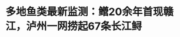<!DOCTYPE html>
<html lang="zh-CN">

<head>
    
<title>多地鱼类最新监测：鳤20余年首现赣江，泸州一网捞起67条长江鲟_腾讯新闻</title>
<meta name="keywords" content="鱼,泸州,赣江,长江,物种,禁渔,长江流域,水富,监测,云南">
<meta name="description" content="长江十年禁渔进入第五年，在近期多地开展的科研监测中，珍稀鱼类出现频率提升明显。云南水富地处长江上游，据水富市委宣传部微信公众号5月21日消息，近期，水富市农业农村局联合多家科研单位对长江上游珍稀特有鱼类国家级自然保护区（云南水富段）的鱼类资源开展监测调查，发现珍稀鱼类频繁现身。科研人员连续两天监测到5条...">
<meta name="author" content="腾讯网">
<meta name="copyright" content="Copyright 1998 - 2025 Tencent. All Rights Reserved">
<meta property="og:type" content="news" />

<meta property="og:title" content="多地鱼类最新监测：鳤20余年首现赣江，泸州一网捞起67条长江鲟_腾讯新闻" />
<meta property="og:description" content="长江十年禁渔进入第五年，在近期多地开展的科研监测中，珍稀鱼类出现频率提升明显。云南水富地处长江上游，据水富市委宣传部微信公众号5月21日消息，近期，水富市农业农村局联合多家科研单位对长江上游珍稀特有鱼类国家级自然保护区（云南水富段）的鱼类资源开展监测调查，发现珍稀鱼类频繁现身。科研人员连续两天监测到5条..." />
<meta property="og:url" content="https://news.qq.com/rain/a/20250525A046UT00" />
<meta property="og:image" content="https://inews.gtimg.com/news_ls/OWxWX01O-RpMuJ5WBSKtYiM4D4uvykL46Q4K1zeSY9vl4AA_640330/0" />
<meta property="article:author" content="澎湃新闻" />
<meta property="article:published_time" content="2025-05-25 13:42:29" />
<meta property="category" content="agriculture" />

<meta name="baidu-site-verification" content="jJeIJ5X7pP" />
    <meta charset="utf-8" />
<meta http-equiv="X-UA-Compatible" content="IE=Edge" />
<meta name="viewport" content="width=device-width, initial-scale=1, shrink-to-fit=no" />
<link rel="dns-prefetch" href="mat1.gtimg.com">
<link rel="dns-prefetch" href="i.news.qq.com">
<link rel="shortcut icon" href="https://mat1.gtimg.com/qqcdn/qqindex2021/favicon.ico">
<script nomodule="true" src="https://mat1.gtimg.com/qqcdn/qqindex2021/common-static/20240515201444/core3-37-1.min.js"></script>
<script>
  try {
    if (!window.IntersectionObserver) {
      var observerScript = document.createElement('script');
      observerScript.src = "https://mat1.gtimg.com/qqcdn/qqindex2021/common-static/20241024141058/intersection-observer-polyfill.js";
      document.head.appendChild(observerScript);
    }
  } catch (error) {}
</script>

<script>
  try {
    if (!Element.prototype.scrollTo) {
      var scrollScript = document.createElement('script');
      scrollScript.src = "https://mat1.gtimg.com/qqcdn/qqindex2021/common-static/20241025153001/scroll-behavior-polyfill.js";
      document.head.appendChild(scrollScript);
    }
  } catch (error) {}
</script>
<script>
  try {
    if ('scrollRestoration' in window.history) {
      window.history.scrollRestoration = 'manual';
    }
    window.isPcClient = Boolean(window.electron) && (
      window.navigator.userAgent.indexOf('pc-client') > 0 ||
      window.navigator.userAgent.indexOf('TencentNews') > 0
    );
  } catch {}
</script>
<script>
  try {
    if (window.isPcClient) {
      var bodyStyle = document.createElement('style');
      bodyStyle.innerText = 'body{ zoom: 0.95 }';
      document.head.appendChild(bodyStyle);
    }
  } catch {}
</script>
<script>
  window.DATA = {"url":"https://view.inews.qq.com/a/20250525A046UT00","article_id":"20250525A046UT00","article_type":"0","title":"多地鱼类最新监测：鳤20余年首现赣江，泸州一网捞起67条长江鲟","desc":"长江十年禁渔进入第五年，在近期多地开展的科研监测中，珍稀鱼类出现频率提升明显。云南水富地处长江上游，据水富市委宣传部微信公众号5月21日消息，近期，水富市农业农村局联合多家科研单位对长江上游珍稀特有鱼类国家级自然保护区（云南水富段）的鱼类资源开展监测调查，发现珍稀鱼类频繁现身。科研人员连续两天监测到5条...","iNewsRecommendLevel":1,"abstract":"长江十年禁渔进入第五年，在近期多地开展的科研监测中，珍稀鱼类出现频率提升明显。云南水富地处长江上游，据水富市委宣传部微信公众号5月21日消息，近期，水富市农业农村局联合多家科研单位对长江上游珍稀特有鱼类国家级自然保护区（云南水富段）的鱼类资源开展监测调查，发现珍稀鱼类频繁现身。科研人员连续两天监测到5条...","catalog1":"agriculture","ad_channel_sign":"news","introduction":"","media":"澎湃新闻","media_id":"5007264","pubtime":"2025-05-25 13:42:29","comment_id":"8414726174","political":0,"cmsId":"20250525A046UT00","cms_id":"20250525A046UT00","closeAllAd":0,"closeAllFavorite":false,"originContent":{"directory":{"ai_list":[{"desc":"长江十年禁渔效果显著","link":"AIPOS_0"},{"desc":"四川泸州长江鲟数量增多","link":"AIPOS_1"},{"desc":"长江下游泰州刀鱼资源恢复","link":"AIPOS_2"},{"desc":"赣江峡江段鳤鱼重现","link":"AIPOS_3"}],"enable":1,"list":null},"key_points_show":["长江十年禁渔进入第五年，多地科研监测显示珍稀鱼类出现频率提升明显。","云南水富市近期发现5条国家一级保护物种长江鲟，同时国家二级保护物种胭脂鱼和岩原鲤也频繁出现。","泸州一网捞起67条长江鲟，科研人员表示，今年渔获物明显比前几年多，个体也比较大。","由于禁渔工作深入推进，长江上游(云南水富段)水域生态环境显著改善，鱼类种群结构持续优化。","此外，江西吉安赣江峡江段20余年首次记录到鳤鱼，长江云阳段已监测到150种鱼类，水生生物资源量较禁捕前明显增加。"],"text":"\u003cdiv class=\"rich_media_content\"\u003e\u003cp\u003e\u003c!--AIPOS_0--\u003e长江十年禁渔进入第五年，在近期多地开展的科研监测中，珍稀鱼类出现频率提升明显。\u003c/p\u003e\u003cp\u003e云南水富地处长江上游，据水富市委宣传部微信公众号5月21日消息，近期，水富市农业农村局联合多家科研单位对长江上游珍稀特有鱼类国家级自然保护区（云南水富段）的鱼类资源开展监测调查，发现珍稀鱼类频繁现身。\u003c/p\u003e\u003cp\u003e\u003c!--IMG_0--\u003e\u003c/p\u003e\u003cp class=\"qqnews_image_desc\" style=\"color: #666; font-size: 14px; text-align: center\"\u003e科研人员连续两天监测到5条国家一级保护物种长江鲟，其中最大个体体长126.7厘米。微信公众号微水富 图\u003c/p\u003e\u003cp\u003e监测期间，科研人员连续两天监测到5条国家一级保护物种长江鲟，其中最大个体体长126.7厘米。同时，国家二级保护物种\u003c!--SECURE_LINK_BEGIN_0--\u003e胭脂鱼\u003c!--SECURE_LINK_END_0--\u003e和岩原鲤也高频次、多数量地出现，成为水域生态持续向好的有力佐证。本次调查还新记录到短须裂腹鱼、齐口裂腹鱼、中华金沙鳅等物种，进一步丰富了该水域的生物多样性。\u003c/p\u003e\u003cp\u003e\u003c!--IMG_1--\u003e\u003c/p\u003e\u003cp class=\"qqnews_image_desc\" style=\"color: #666; font-size: 14px; text-align: center\"\u003e该水域累计记录渔获物70余种\u003c/p\u003e\u003cp\u003e据当地介绍，自2023年开展系统监测以来，该水域累计记录渔获物70余种，许多曾经罕见的珍稀鱼类重现，表明河流生态系统营养结构正逐步恢复。今年是长江十年禁渔政策实施的第五年。随着禁渔工作深入推进，水富市严格落实“共抓大保护、不搞大开发”要求，长江上游（云南水富段）水域生态环境显著改善，鱼类种群结构持续优化，珍稀鱼类的出现频率明显提升。\u003c!--MID_AD_0--\u003e\u003c!--EOP_0--\u003e\u003c/p\u003e\u003c!--MID_ARTICLE_AD_0--\u003e\u003c!--PARAGRAPH_0--\u003e\u003cp\u003e\u003c!--AIPOS_1--\u003e在四川泸州，江阳区转产渔民王彪5月23日协助中国水产科学研究院长江水产研究所、省农科院水产研究所联合开展鱼类采样监测时，一网拉上来67条国家一级重点保护野生动物长江鲟。\u003c/p\u003e\u003cp\u003e\u003c!--IMG_2--\u003e\u003c/p\u003e\u003cp class=\"qqnews_image_desc\" style=\"color: #666; font-size: 14px; text-align: center\"\u003e科研捕捞上岸的部分鱼类。泸州融媒 图\u003c/p\u003e\u003cp\u003e据泸州融媒报道，中国水产科学研究院长江水产研究所研究员汪登强介绍，这次科研捕捞，长江泸州段共监测到鱼类18种153条，共计27.6公斤，其中长江鲟67条。个体最大的长江鲟长1.01米、重5.69公斤。这是近年来长江鱼类采样监测中，捕获鱼类总数较多且捕获珍稀鱼个体较大的一次。\u003c/p\u003e\u003cp\u003e\u003c!--IMG_3--\u003e\u003c/p\u003e\u003cp class=\"qqnews_image_desc\" style=\"color: #666; font-size: 14px; text-align: center\"\u003e长江泸州段共监测到鱼类18种153条。\u003c/p\u003e\u003cp\u003e上述报道称，泸州是长江上游珍稀特有鱼类的重要栖息地和繁殖场所。过去，因过度捕捞，陷入“资源越捕越少、生态越捕越糟、渔民越捕越穷”的恶性循环。20世纪90年代，泸州渔民一年可捕到三四条长江鲟，但后来多年都难捕到1条。2021年1月1日，长江流域重点水域实行全面禁捕。泸州作为长江上游重要的水源涵养地，长江干流横贯全境136公里，占川江段的61%。为了护鱼，泸州设立了3个水生生物保护区。目前，长江十年禁渔工作取得阶段性成效。中国科学院水生所开展的水生生物资源调查监测结果显示，长江监测鱼类较禁捕前增加13种，长江水生生物多样性水平有了提升。其中，重点保护物种长江鲟、胭脂鱼等出现率分别由禁渔前的0%和8.3%分别提升至21.92%、15.07%。\u003c!--MID_AD_1--\u003e\u003c!--EOP_1--\u003e\u003c/p\u003e\u003c!--MID_ARTICLE_AD_1--\u003e\u003c!--PARAGRAPH_1--\u003e\u003cp\u003e四川省农科院水产研究所助理研究员兰松表示，经过4年多的休养生息，长江鱼类资源恢复明显。泸州市农业农村局渔政科负责人谭巧称，如今在长江泸州段，时常可见鱼儿成群游动、跃出水面的情景，珍稀特有鱼类种群数量正逐渐恢复。\u003c/p\u003e\u003cp\u003e\u003c!--AIPOS_2--\u003e稍早前的5月11日，在长江下游泰州高港段，中国水产科学研究院淡水渔业研究中心科研人员开展长江干流刀鱼资源监测，为长江禁捕效果评估提供科学数据支撑。\u003c/p\u003e\u003cp\u003e据微信公众号“泰州高新发布”消息，随着渔网慢慢拉出水面，一条200多米长的渔网，先后监测到90多条刀鱼。“从4月上旬就开始资源监测工作，最多的一次，一网200多条。”现场参与监测的护鱼员王福友说，“我原来是高港的一名渔民，后来转产当上护鱼员。禁捕前几年，一网捕不了几条，现在刀鱼这么多，说明长江‘十年禁渔’政策已有了成效。”\u003c!--MID_AD_2--\u003e\u003c!--EOP_2--\u003e\u003c/p\u003e\u003c!--MID_ARTICLE_AD_2--\u003e\u003c!--PARAGRAPH_2--\u003e\u003cp\u003e消息称，自2021年以来，中国水产科学研究院淡水渔业研究中心已连续4年对长江泰州段进行刀鱼资源、水生生态资源监测。据科研人员介绍，今年渔获物明显比前几年多，个体也比较大。特别是刀鱼个体明显比禁捕前大了不少，表明这片区域生物资源呈现持续恢复态势。\u003c/p\u003e\u003cp\u003e在长江干流之外，\u003c!--AIPOS_3--\u003e来自江西吉安《井冈山报》5月14日的消息称，长江流域旗舰物种鳤鱼20余年首次现身赣江峡江段。\u003c/p\u003e\u003cp\u003e消息称，江西省水产科学研究所近期在赣江峡江段开展野生亲本特许捕捞工作时，意外捕获一尾体长37.5厘米，体重约276克的极危物种鳤鱼，这是赣江20多年来首次记录到鳤鱼。鳤鱼，古称“鳤鲌”“竹鱼”，背鳍似利剑、鳞片如青玉，与鯮、鳡并称“长江三剑客”。作为洄游性鱼类，鳤鱼对水质极为敏感，幼鱼需溯游至通江湖泊育肥，成鱼则洄游至江河激流段产卵。然而，从20世纪80年代开始，过度捕捞、水利阻隔、栖息地破碎化等问题，导致鳤鱼种群数量锐减98%，一度被认为“区域性”灭绝，在2016年被列入《中国脊椎动物红色名录》极危等级。\u003c/p\u003e\u003cp\u003e\u003c!--IMG_4--\u003e\u003c/p\u003e\u003cp class=\"qqnews_image_desc\" style=\"color: #666; font-size: 14px; text-align: center\"\u003e鳤鱼。江南都市报 图\u003c/p\u003e\u003cp\u003e江西省水生生物资源调查监测吉安站站长刘文玉表示，此次赣江峡江段惊喜发现极危物种鳤鱼令人振奋，这有力印证了赣江吉安段禁捕退捕、水生生物资源养护等举措成效显著，为水生生物营造了良好生存环境。\u003c/p\u003e\u003cp\u003e长江支流汤溪河江口段鱼类资源也有变化。\u003c/p\u003e\u003cp\u003e据重庆市云阳县融媒体中心5月22日消息，连日来，\u003c!--SECURE_LINK_BEGIN_1--\u003e西南大学\u003c!--SECURE_LINK_END_1--\u003e科研人员在长江支流汤溪河流域开展水生生物资源监测和生态环境调查工作，为长江禁捕效果评估提供科学数据支撑。据监测，该河段已记录到32种鱼类，其中包括7尾国家二级保护动物重口裂腹鱼。数据显示，除重口裂腹鱼等濒危物种种群数量有所恢复外，长江鲟、胭脂鱼等珍稀物种的出现频率也有所提升。\u003c!--MID_AD_3--\u003e\u003c!--EOP_3--\u003e\u003c/p\u003e\u003c!--MID_ARTICLE_AD_3--\u003e\u003c!--PARAGRAPH_3--\u003e\u003cp\u003e目前，长江云阳段已监测到150种鱼类，水生生物资源量较禁捕前明显增加，鱼类种群结构也有所改善，长江鲟、胭脂鱼、岩原鲤等珍贵濒危物种渔获比例增高。云阳县相关负责人表示，当前监测数据表明，水生生物多样性呈恢复趋势，重点保护物种数量有所增加，但生态系统完全恢复仍需持续努力。\u003c!--MID_AD_4--\u003e\u003c!--EOP_4--\u003e\u003c/p\u003e\u003c!--MID_ARTICLE_AD_4--\u003e\u003c!--PARAGRAPH_4--\u003e\u003cdiv powered-by=\"qqnews_ex-editor\"\u003e\u003c/div\u003e\u003cstyle\u003e.rich_media_content{--news-tabel-th-night-color: #444444;--news-font-day-color: #333;--news-font-night-color: #d9d9d9;--news-bottom-distance: 22px}.rich_media_content p:not([data-exeditor-arbitrary-box=image-box]){letter-spacing:.5px;line-height:30px;margin-bottom:var(--news-bottom-distance);word-wrap:break-word}.rich_media_content{color:var(--news-font-day-color);font-size:18px}@media(prefers-color-scheme:dark){body:not([data-weui-theme=light]):not([dark-mode-disable=true]) .rich_media_content p:not([data-exeditor-arbitrary-box=image-box]){letter-spacing:.5px;line-height:30px;margin-bottom:var(--news-bottom-distance);word-wrap:break-word}body:not([data-weui-theme=light]):not([dark-mode-disable=true]) .rich_media_content{color:var(--news-font-night-color)}}.data_color_scheme_dark .rich_media_content p:not([data-exeditor-arbitrary-box=image-box]){letter-spacing:.5px;line-height:30px;margin-bottom:var(--news-bottom-distance);word-wrap:break-word}.data_color_scheme_dark .rich_media_content{color:var(--news-font-night-color)}.data_color_scheme_dark .rich_media_content{font-size:18px}.rich_media_content p[data-exeditor-arbitrary-box=image-box]{margin-bottom:11px}.rich_media_content\u003ediv:not(.qnt-video),.rich_media_content\u003esection{margin-bottom:var(--news-bottom-distance)}.rich_media_content hr{margin-bottom:var(--news-bottom-distance)}.rich_media_content .link_list{margin:0;margin-top:20px;min-height:0!important}.rich_media_content blockquote{background:#f9f9f9;border-left:6px solid #ccc;margin:1.5em 10px;padding:.5em 10px}.rich_media_content blockquote p{margin-bottom:0!important}.data_color_scheme_dark .rich_media_content blockquote{background:#323232}@media(prefers-color-scheme:dark){body:not([data-weui-theme=light]):not([dark-mode-disable=true]) .rich_media_content blockquote{background:#323232}}.rich_media_content ol[data-ex-list]{--ol-start: 1;--ol-list-style-type: decimal;list-style-type:none;counter-reset:olCounter calc(var(--ol-start,1) - 1);position:relative}.rich_media_content ol[data-ex-list]\u003eli\u003e:first-child::before{content:counter(olCounter,var(--ol-list-style-type)) '. ';counter-increment:olCounter;font-variant-numeric:tabular-nums;display:inline-block}.rich_media_content ul[data-ex-list]{--ul-list-style-type: circle;list-style-type:none;position:relative}.rich_media_content ul[data-ex-list].nonUnicode-list-style-type\u003eli\u003e:first-child::before{content:var(--ul-list-style-type) ' ';font-variant-numeric:tabular-nums;display:inline-block;transform:scale(0.5)}.rich_media_content ul[data-ex-list].unicode-list-style-type\u003eli\u003e:first-child::before{content:var(--ul-list-style-type) ' ';font-variant-numeric:tabular-nums;display:inline-block;transform:scale(0.8)}.rich_media_content ol:not([data-ex-list]){padding-left:revert}.rich_media_content ul:not([data-ex-list]){padding-left:revert}.rich_media_content table{display:table;border-collapse:collapse;margin-bottom:var(--news-bottom-distance)}.rich_media_content table th,.rich_media_content table td{word-wrap:break-word;border:1px solid #ddd;white-space:nowrap;padding:2px 5px}.rich_media_content table th{font-weight:700;background-color:#f0f0f0;text-align:left}.rich_media_content table p{margin-bottom:0!important}.data_color_scheme_dark .rich_media_content table th{background:var(--news-tabel-th-night-color)}@media(prefers-color-scheme:dark){body:not([data-weui-theme=light]):not([dark-mode-disable=true]) .rich_media_content table th{background:var(--news-tabel-th-night-color)}}.rich_media_content .qqnews_image_desc,.rich_media_content p[type=om-image-desc]{line-height:20px!important;text-align:center!important;font-size:14px!important;color:#666!important}.rich_media_content div[data-exeditor-arbitrary-box=wrap]:not([data-exeditor-arbitrary-box-special-style]){max-width:100%}.rich_media_content .qqnews-content{--wmfont: 0;--wmcolor: transparent;font-size:var(--wmfont);color:var(--wmcolor);line-height:var(--wmfont)!important;margin-bottom:var(--wmfont)!important}.rich_media_content .qqnews_sign_emphasis{background:#f7f7f7}.rich_media_content .qqnews_sign_emphasis ol{word-wrap:break-word;border:none;color:#5c5c5c;line-height:28px;list-style:none;margin:14px 0 6px;padding:16px 15px 4px}.rich_media_content .qqnews_sign_emphasis p{margin-bottom:12px!important}.rich_media_content .qqnews_sign_emphasis ol\u003eli\u003ep{padding-left:30px}.rich_media_content .qqnews_sign_emphasis ol\u003eli{list-style:none}.rich_media_content .qqnews_sign_emphasis ol\u003eli\u003ep:first-child::before{margin-left:-30px;content:counter(olCounter,decimal) ''!important;counter-increment:olCounter!important;font-variant-numeric:tabular-nums!important;background:#37f;border-radius:2px;color:#fff;font-size:15px;font-style:normal;text-align:center;line-height:18px;width:18px;height:18px;margin-right:12px;position:relative;top:-1px}.data_color_scheme_dark .rich_media_content .qqnews_sign_emphasis{background:#262626}.data_color_scheme_dark .rich_media_content .qqnews_sign_emphasis ol\u003eli\u003ep{color:#a9a9a9}@media(prefers-color-scheme:dark){body:not([data-weui-theme=light]):not([dark-mode-disable=true]) .rich_media_content .qqnews_sign_emphasis{background:#262626}body:not([data-weui-theme=light]):not([dark-mode-disable=true]) .rich_media_content .qqnews_sign_emphasis ol\u003eli\u003ep{color:#a9a9a9}}.rich_media_content h1,.rich_media_content h2,.rich_media_content h3,.rich_media_content h4,.rich_media_content h5,.rich_media_content h6{margin-bottom:var(--news-bottom-distance);font-weight:700}.rich_media_content h1{font-size:20px}.rich_media_content h2,.rich_media_content h3{font-size:19px}.rich_media_content h4,.rich_media_content h5,.rich_media_content h6{font-size:18px}.rich_media_content li:empty{display:none}.rich_media_content ul,.rich_media_content ol{margin-bottom:var(--news-bottom-distance)}.rich_media_content div\u003ep:only-child{margin-bottom:0!important}.rich_media_content .cms-cke-widget-title-wrap p{margin-bottom:0!important}\u003c/style\u003e\u003c/div\u003e","version":"v2"},"originAttribute":{"IMG_0":{"bigOrigUrl":"https://inews.gtimg.com/om_bt/O0gBccUCIuKuRulzKnx8L9hwqixhNF5qRfJFfTLITKlOwAA/0","compressUrl":"https://inews.gtimg.com/om_bt/O0gBccUCIuKuRulzKnx8L9hwqixhNF5qRfJFfTLITKlOwAA/641","desc":"","fullPic":"1","height":427,"imgurl0":"https://inews.gtimg.com/om_bt/O0gBccUCIuKuRulzKnx8L9hwqixhNF5qRfJFfTLITKlOwAA/0","imgurl1000":"https://inews.gtimg.com/om_bt/O0gBccUCIuKuRulzKnx8L9hwqixhNF5qRfJFfTLITKlOwAA/1000","islong":0,"origUrl":"https://inews.gtimg.com/om_bt/O0gBccUCIuKuRulzKnx8L9hwqixhNF5qRfJFfTLITKlOwAA/641","size":860,"style":"display: inline-block; max-width: 100%; width: 960px","thumb":"https://inews.gtimg.com/om_bt/O0gBccUCIuKuRulzKnx8L9hwqixhNF5qRfJFfTLITKlOwAA_181x181s/0","url":"https://inews.gtimg.com/om_bt/O0gBccUCIuKuRulzKnx8L9hwqixhNF5qRfJFfTLITKlOwAA/641","width":641},"IMG_1":{"bigOrigUrl":"https://inews.gtimg.com/om_bt/OGhBZufRFkgoqUwU0gYSrq9uXvwgT5UJK6E2Pmlct_948AA/0","compressUrl":"https://inews.gtimg.com/om_bt/OGhBZufRFkgoqUwU0gYSrq9uXvwgT5UJK6E2Pmlct_948AA/641","desc":"","fullPic":"1","height":396,"imgurl0":"https://inews.gtimg.com/om_bt/OGhBZufRFkgoqUwU0gYSrq9uXvwgT5UJK6E2Pmlct_948AA/0","imgurl1000":"https://inews.gtimg.com/om_bt/OGhBZufRFkgoqUwU0gYSrq9uXvwgT5UJK6E2Pmlct_948AA/1000","islong":0,"origUrl":"https://inews.gtimg.com/om_bt/OGhBZufRFkgoqUwU0gYSrq9uXvwgT5UJK6E2Pmlct_948AA/641","size":605,"style":"display: inline-block; max-width: 100%; width: 960px","thumb":"https://inews.gtimg.com/om_bt/OGhBZufRFkgoqUwU0gYSrq9uXvwgT5UJK6E2Pmlct_948AA_181x181s/0","url":"https://inews.gtimg.com/om_bt/OGhBZufRFkgoqUwU0gYSrq9uXvwgT5UJK6E2Pmlct_948AA/641","width":641},"IMG_2":{"bigOrigUrl":"https://inews.gtimg.com/om_bt/O5TFodr7HnbIkKbA6rFaS-H4GDKAy07rzWsfjyZK0ZJTUAA/0","compressUrl":"https://inews.gtimg.com/om_bt/O5TFodr7HnbIkKbA6rFaS-H4GDKAy07rzWsfjyZK0ZJTUAA/641","desc":"","fullPic":"1","height":481,"imgurl0":"https://inews.gtimg.com/om_bt/O5TFodr7HnbIkKbA6rFaS-H4GDKAy07rzWsfjyZK0ZJTUAA/0","imgurl1000":"https://inews.gtimg.com/om_bt/O5TFodr7HnbIkKbA6rFaS-H4GDKAy07rzWsfjyZK0ZJTUAA/1000","islong":0,"origUrl":"https://inews.gtimg.com/om_bt/O5TFodr7HnbIkKbA6rFaS-H4GDKAy07rzWsfjyZK0ZJTUAA/641","size":366,"style":"display: inline-block; max-width: 100%; width: 800px","thumb":"https://inews.gtimg.com/om_bt/O5TFodr7HnbIkKbA6rFaS-H4GDKAy07rzWsfjyZK0ZJTUAA_181x181s/0","url":"https://inews.gtimg.com/om_bt/O5TFodr7HnbIkKbA6rFaS-H4GDKAy07rzWsfjyZK0ZJTUAA/641","width":641},"IMG_3":{"bigOrigUrl":"https://inews.gtimg.com/om_bt/O6DRGYcMpnkgfYp_cJIazsp2hgdKQsMgWOeE9bA711mogAA/0","compressUrl":"https://inews.gtimg.com/om_bt/O6DRGYcMpnkgfYp_cJIazsp2hgdKQsMgWOeE9bA711mogAA/641","desc":"","fullPic":"1","height":855,"imgurl0":"https://inews.gtimg.com/om_bt/O6DRGYcMpnkgfYp_cJIazsp2hgdKQsMgWOeE9bA711mogAA/0","imgurl1000":"https://inews.gtimg.com/om_bt/O6DRGYcMpnkgfYp_cJIazsp2hgdKQsMgWOeE9bA711mogAA/1000","islong":0,"origUrl":"https://inews.gtimg.com/om_bt/O6DRGYcMpnkgfYp_cJIazsp2hgdKQsMgWOeE9bA711mogAA/641","size":531,"style":"display: inline-block; max-width: 100%; width: 800px","thumb":"https://inews.gtimg.com/om_bt/O6DRGYcMpnkgfYp_cJIazsp2hgdKQsMgWOeE9bA711mogAA_181x181s/0","url":"https://inews.gtimg.com/om_bt/O6DRGYcMpnkgfYp_cJIazsp2hgdKQsMgWOeE9bA711mogAA/641","width":641},"IMG_4":{"bigOrigUrl":"https://inews.gtimg.com/om_bt/OAkOqbg48zyuXAfyptTqm5r5TvpCtmQ0_baiLdZuJ61YQAA/0","compressUrl":"https://inews.gtimg.com/om_bt/OAkOqbg48zyuXAfyptTqm5r5TvpCtmQ0_baiLdZuJ61YQAA/641","desc":"","fullPic":"1","height":356,"imgurl0":"https://inews.gtimg.com/om_bt/OAkOqbg48zyuXAfyptTqm5r5TvpCtmQ0_baiLdZuJ61YQAA/0","imgurl1000":"https://inews.gtimg.com/om_bt/OAkOqbg48zyuXAfyptTqm5r5TvpCtmQ0_baiLdZuJ61YQAA/1000","islong":0,"origUrl":"https://inews.gtimg.com/om_bt/OAkOqbg48zyuXAfyptTqm5r5TvpCtmQ0_baiLdZuJ61YQAA/641","size":441,"style":"display: inline-block; max-width: 100%; width: 720px","thumb":"https://inews.gtimg.com/om_bt/OAkOqbg48zyuXAfyptTqm5r5TvpCtmQ0_baiLdZuJ61YQAA_181x181s/0","url":"https://inews.gtimg.com/om_bt/OAkOqbg48zyuXAfyptTqm5r5TvpCtmQ0_baiLdZuJ61YQAA/641","width":641}},"selfDeclare":{},"userAddress":"上海","card":{"chlid":"5007264","chlname":"澎湃新闻","desc":"有内涵的时政类新媒体","icon":"http://inews.gtimg.com/newsapp_ls/0/87129268_100100/0","msgEntry":1,"uin":"ecdae2b6a65be6a1d0b67d6f7646f74c6d","update_frequency":"0","vip_desc":"澎湃新闻官方账号","vip_icon_night":"http://inews.gtimg.com/newsapp_ls/0/14876049528/0","vip_place":"left","vip_type":"30013","vip_icon":"http://inews.gtimg.com/newsapp_ls/0/14876049251/0","vip_type_new":"30013","suid":"8QMf2Hpc7oQZvDjf","liveInfo":{"roomID":"1443368162","roomStatus":"2","cms_id":"RLV2025040800009000","article_type":"102"},"cpLevel":1},"interationCount":{"like":357,"collect":84,"share":89},"payment_info":{},"article_is_pay":false,"payment_column_info_v1":{"is_column_pay":false,"read_count_all":0},"tag_info_item":null,"contentWordsNum":2071,"extraProperty":{"FeedbackDetailDisableInsert":0,"zanSkinType":""},"relateWelfare":{},"aiSwitch":true,"isOversize":false,"videoArr":[]};
</script>
<script>
  window.channelInfo = {"channelConfig":{"channelNav":[{"_auto_id":"1","active_alien_img":"","alien_img":"","channel_id":"news_news_home","is_local":"0","link":"https://www.qq.com","name_cn":"首页","name_en":"home"},{"_auto_id":"2","active_alien_img":"","alien_img":"","channel_id":"news_news_top","is_local":"0","link":"","name_cn":"要闻","name_en":"news"},{"_auto_id":"4","active_alien_img":"","alien_img":"","channel_id":"news_news_bj","is_local":"1","link":"","name_cn":"北京","name_en":"bj"},{"_auto_id":"5","active_alien_img":"","alien_img":"","channel_id":"news_news_finance","is_local":"0","link":"","name_cn":"财经","name_en":"finance"},{"_auto_id":"6","active_alien_img":"","alien_img":"","channel_id":"news_news_tech","is_local":"0","link":"","name_cn":"科技","name_en":"tech"},{"_auto_id":"7","active_alien_img":"","alien_img":"","channel_id":"tv","is_local":"0","link":"https://v.qq.com/channel/tv/?ptag=qqnews","name_cn":"电视剧","name_en":"tv"},{"_auto_id":"8","active_alien_img":"","alien_img":"","channel_id":"news_news_qa","is_local":"0","link":"","name_cn":"热问","name_en":"qa"},{"_auto_id":"9","active_alien_img":"","alien_img":"","channel_id":"news_news_ent","is_local":"0","link":"","name_cn":"娱乐","name_en":"ent"},{"_auto_id":"10","active_alien_img":"","alien_img":"","channel_id":"variety","is_local":"0","link":"https://v.qq.com/channel/variety/?ptag=qqnews","name_cn":"综艺","name_en":"variety"},{"_auto_id":"11","active_alien_img":"","alien_img":"","channel_id":"news_news_sports","is_local":"0","link":"","name_cn":"体育","name_en":"sports"},{"_auto_id":"13","active_alien_img":"","alien_img":"","channel_id":"news_news_nba","is_local":"0","link":"","name_cn":"NBA","name_en":"nba"},{"_auto_id":"14","active_alien_img":"","alien_img":"","channel_id":"news_news_world","is_local":"0","link":"","name_cn":"国际","name_en":"world"},{"_auto_id":"15","active_alien_img":"","alien_img":"","channel_id":"news_news_mil","is_local":"0","link":"","name_cn":"军事","name_en":"milite"},{"_auto_id":"16","active_alien_img":"","alien_img":"","channel_id":"news_news_auto","is_local":"0","link":"","name_cn":"汽车","name_en":"auto"},{"_auto_id":"17","active_alien_img":"","alien_img":"","channel_id":"news_news_house","is_local":"0","link":"","name_cn":"房产","name_en":"house"},{"_auto_id":"18","active_alien_img":"","alien_img":"","channel_id":"news_news_edu","is_local":"0","link":"","name_cn":"教育","name_en":"edu"},{"_auto_id":"19","active_alien_img":"","alien_img":"","channel_id":"news_news_antip","is_local":"0","link":"","name_cn":"健康","name_en":"health"},{"_auto_id":"20","active_alien_img":"","alien_img":"","channel_id":"news_news_video","is_local":"0","link":"","name_cn":"视频","name_en":"video"},{"_auto_id":"21","active_alien_img":"","alien_img":"","channel_id":"news_news_game","is_local":"0","link":"","name_cn":"游戏","name_en":"games"},{"_auto_id":"22","active_alien_img":"","alien_img":"","channel_id":"news_news_nchupin","is_local":"0","link":"","name_cn":"眼界","name_en":"chupin"},{"_auto_id":"24","active_alien_img":"","alien_img":"","channel_id":"news_news_football","is_local":"0","link":"","name_cn":"足球","name_en":"football"},{"_auto_id":"25","active_alien_img":"","alien_img":"","channel_id":"news_news_kepu","is_local":"0","link":"","name_cn":"科学","name_en":"kepu"},{"_auto_id":"26","active_alien_img":"","alien_img":"","channel_id":"news_news_digi","is_local":"0","link":"","name_cn":"数码","name_en":"digi"},{"_auto_id":"28","active_alien_img":"","alien_img":"","channel_id":"ymzx","is_local":"0","link":"https://gamer.qq.com/v2/cloudgame/game/96897?ichannel=txxwpc0Ftxxwpc1","name_cn":"元梦之星","name_en":"news_news_ymzx"},{"_auto_id":"31","active_alien_img":"","alien_img":"","channel_id":"movie","is_local":"0","link":"https://v.qq.com/channel/movie/?ptag=qqnews","name_cn":"电影","name_en":"movie"},{"_auto_id":"32","active_alien_img":"","alien_img":"","channel_id":"news_news_esport","is_local":"0","link":"","name_cn":"电竞","name_en":"esport"},{"_auto_id":"34","active_alien_img":"","alien_img":"","channel_id":"news_news_history","is_local":"0","link":"","name_cn":"历史","name_en":"history"},{"_auto_id":"35","active_alien_img":"","alien_img":"","channel_id":"news_news_baby","is_local":"0","link":"","name_cn":"育儿","name_en":"baby"},{"_auto_id":"36","active_alien_img":"","alien_img":"","channel_id":"hbjy","is_local":"0","link":"https://gp.qq.com/act/a20250421mnqlx/news.shtml","name_cn":"和平精英","name_en":"news_news_hbjy"},{"_auto_id":"37","active_alien_img":"","alien_img":"","channel_id":"cloud_gamer","is_local":"0","link":"https://gamer.qq.com/?ichannel=txxwpc0Ftxxwpc1","name_cn":"云游戏","name_en":"cloud_gamer"},{"_auto_id":"38","active_alien_img":"","alien_img":"","channel_id":"news_news_lic","is_local":"0","link":"","name_cn":"理财","name_en":"finance_licai"},{"_auto_id":"39","active_alien_img":"","alien_img":"","channel_id":"news_news_istock","is_local":"0","link":"","name_cn":"股票","name_en":"finance_stock"},{"_auto_id":"40","active_alien_img":"","alien_img":"","channel_id":"ren_min_shi_pin","is_local":"0","link":"https://news.qq.com/omn/author/8QMd3Hld74cbujbY?tab=om_video","name_cn":"人民视频","name_en":"ren_min_shi_pin"},{"_auto_id":"41","active_alien_img":"","alien_img":"","channel_id":"news_news_weather","is_local":"0","link":"https://tianqi.qq.com/index.htm","name_cn":"天气","name_en":"weather"}]}};
</script>
<script>
  window.articleConfig = {"rightConfig":[{"_auto_id":"1","category_key":"default","modules":"{\"moduleList\":[{\"title\":\"作者其他文章\",\"id\":\"user_article\"},{\"title\":\"精选视频\",\"id\":\"video_album\",\"videoType\":\"tag\",\"videoId\":\"aUepxrtchGM=\",\"isSticky\":0},{\"title\":\"下载条\",\"id\":\"download_banner\",\"isSticky\":1},{\"title\":\"热点榜\",\"id\":\"hot_rank_list\",\"isSticky\":1},{\"title\":\"广告推广\",\"id\":\"ssp_ad_module\",\"category\":\"ad_ssp\",\"loid\":\"109\",\"isSticky\":1},{\"title\":\"广告推广位\",\"id\":\"c2s_ad_module\",\"category\":\"right_c2s\",\"path\":\"QQcom_all_Rectangle-1|QQcom_all_Rectangle-2|QQcom_all_Rectangle-3\",\"isSticky\":1}]}"},{"_auto_id":"2","category_key":"ent","modules":"{\"moduleList\":[{\"title\":\"作者其他文章\",\"id\":\"user_article\"},{\"title\":\"精选视频\",\"id\":\"video_album\",\"videoType\":\"tag\",\"videoId\":\"aUepxrtchGM=\"},{\"title\":\"下载条\",\"id\":\"download_banner\",\"isSticky\":1},{\"title\":\"热点榜\",\"id\":\"hot_rank_list\",\"isSticky\":1},{\"title\":\"广告推广\",\"id\":\"ssp_ad_module\",\"category\":\"ad_ssp\",\"loid\":\"109\",\"isSticky\":1},{\"title\":\"广告推广\",\"id\":\"ssp_ad_module\",\"category\":\"ad_ssp\",\"loid\":\"117\",\"isSticky\":1}]}"},{"_auto_id":"3","category_key":"game","modules":"{\"moduleList\":[{\"title\":\"作者其他文章\",\"id\":\"user_article\"},{\"title\":\"精选视频\",\"id\":\"video_album\",\"videoType\":\"tag\",\"videoId\":\"aUepxrtchGM=\"},{\"title\":\"热门游戏\",\"id\":\"recommend_game\",\"isSticky\":0},{\"title\":\"下载条\",\"id\":\"download_banner\",\"isSticky\":1},{\"title\":\"热点榜\",\"id\":\"hot_rank_list\",\"isSticky\":1},{\"title\":\"广告推广\",\"id\":\"ssp_ad_module\",\"category\":\"ad_ssp\",\"loid\":\"109\",\"isSticky\":1},{\"title\":\"广告推广位\",\"id\":\"c2s_ad_module\",\"category\":\"right_c2s\",\"path\":\"QQcom_all_Rectangle-1|QQcom_all_Rectangle-2|QQcom_all_Rectangle-3\",\"isSticky\":1}]}"},{"_auto_id":"4","category_key":"tech","modules":"{\"moduleList\":[{\"title\":\"作者其他文章\",\"id\":\"user_article\"},{\"title\":\"精选视频\",\"id\":\"video_album\",\"videoType\":\"tag\",\"videoId\":\"aUepxrtchGM=\"},{\"title\":\"下载条\",\"id\":\"download_banner\",\"isSticky\":1},{\"title\":\"热点榜\",\"id\":\"hot_rank_list\",\"isSticky\":1},{\"title\":\"广告推广\",\"id\":\"ssp_ad_module\",\"category\":\"ad_ssp\",\"loid\":\"109\",\"isSticky\":1},{\"title\":\"广告推广位\",\"id\":\"c2s_ad_module\",\"category\":\"right_c2s\",\"path\":\"QQcom_all_Rectangle-1|QQcom_all_Rectangle-2|QQcom_all_Rectangle-3\",\"isSticky\":1}]}"},{"_auto_id":"5","category_key":"finance","modules":"{\"moduleList\":[{\"title\":\"作者其他文章\",\"id\":\"user_article\"},{\"title\":\"精选视频\",\"id\":\"video_album\",\"videoType\":\"tag\",\"videoId\":\"aUepxrtchGM=\"},{\"title\":\"下载条\",\"id\":\"download_banner\",\"isSticky\":1},{\"title\":\"热点榜\",\"id\":\"hot_rank_list\",\"isSticky\":1},{\"title\":\"广告推广\",\"id\":\"ssp_ad_module\",\"category\":\"ad_ssp\",\"loid\":\"109\",\"isSticky\":1},{\"title\":\"广告推广位\",\"id\":\"c2s_ad_module\",\"category\":\"right_c2s\",\"path\":\"QQcom_all_Rectangle-1|QQcom_all_Rectangle-2|QQcom_all_Rectangle-3\",\"isSticky\":1}]}"},{"_auto_id":"6","category_key":"news","modules":"{\"moduleList\":[{\"title\":\"作者其他文章\",\"id\":\"user_article\"},{\"title\":\"精选视频\",\"id\":\"video_album\",\"videoType\":\"tag\",\"videoId\":\"aUepxrtchGM=\"},{\"title\":\"下载条\",\"id\":\"download_banner\",\"isSticky\":1},{\"title\":\"热点榜\",\"id\":\"hot_rank_list\",\"isSticky\":1},{\"title\":\"广告推广\",\"id\":\"ssp_ad_module\",\"category\":\"ad_ssp\",\"loid\":\"109\",\"isSticky\":1},{\"title\":\"广告推广位\",\"id\":\"c2s_ad_module\",\"category\":\"right_c2s\",\"path\":\"QQcom_all_Rectangle-1|QQcom_all_Rectangle-2|QQcom_all_Rectangle-3\",\"isSticky\":1}]}"},{"_auto_id":"7","category_key":"fashion","modules":"{\"moduleList\":[{\"title\":\"作者其他文章\",\"id\":\"user_article\"},{\"title\":\"精选视频\",\"id\":\"video_album\",\"videoType\":\"tag\",\"videoId\":\"aUepxrtchGM=\"},{\"title\":\"下载条\",\"id\":\"download_banner\",\"isSticky\":1},{\"title\":\"热点榜\",\"id\":\"hot_rank_list\",\"isSticky\":1},{\"title\":\"广告推广\",\"id\":\"ssp_ad_module\",\"category\":\"ad_ssp\",\"loid\":\"109\",\"isSticky\":1},{\"title\":\"广告推广位\",\"id\":\"c2s_ad_module\",\"category\":\"right_c2s\",\"path\":\"QQcom_all_Rectangle-1|QQcom_all_Rectangle-2|QQcom_all_Rectangle-3\",\"isSticky\":1}]}"},{"_auto_id":"8","category_key":"sports","modules":"{\"moduleList\":[{\"title\":\"作者其他文章\",\"id\":\"user_article\"},{\"title\":\"精选视频\",\"id\":\"video_album\",\"videoType\":\"tag\",\"videoId\":\"aUepxrtchGM=\"},{\"title\":\"下载条\",\"id\":\"download_banner\",\"isSticky\":1},{\"title\":\"热点榜\",\"id\":\"hot_rank_list\",\"isSticky\":1},{\"title\":\"广告推广\",\"id\":\"ssp_ad_module\",\"category\":\"ad_ssp\",\"loid\":\"109\",\"isSticky\":1},{\"title\":\"广告推广位\",\"id\":\"c2s_ad_module\",\"category\":\"right_c2s\",\"path\":\"QQcom_all_Rectangle-1|QQcom_all_Rectangle-2|QQcom_all_Rectangle-3\",\"isSticky\":1}]}"},{"_auto_id":"9","category_key":"health","modules":"{\"moduleList\":[{\"title\":\"作者其他文章\",\"id\":\"user_article\"},{\"title\":\"精选视频\",\"id\":\"video_album\",\"videoType\":\"tag\",\"videoId\":\"aUepxrtchGM=\"},{\"title\":\"下载条\",\"id\":\"download_banner\",\"isSticky\":1},{\"title\":\"热点榜\",\"id\":\"hot_rank_list\",\"isSticky\":1},{\"title\":\"广告推广\",\"id\":\"ssp_ad_module\",\"category\":\"ad_ssp\",\"loid\":\"109\",\"isSticky\":1},{\"title\":\"广告推广位\",\"id\":\"c2s_ad_module\",\"category\":\"right_c2s\",\"path\":\"QQcom_all_Rectangle-1|QQcom_all_Rectangle-2|QQcom_all_Rectangle-3\",\"isSticky\":1}]}"},{"_auto_id":"10","category_key":"nba","modules":"{\"moduleList\":[{\"title\":\"作者其他文章\",\"id\":\"user_article\"},{\"title\":\"精选视频\",\"id\":\"video_album\",\"videoType\":\"tag\",\"videoId\":\"aUepxrtchGM=\"},{\"title\":\"下载条\",\"id\":\"download_banner\",\"isSticky\":1},{\"title\":\"热点榜\",\"id\":\"hot_rank_list\",\"isSticky\":1},{\"title\":\"广告推广\",\"id\":\"ssp_ad_module\",\"category\":\"ad_ssp\",\"loid\":\"109\",\"isSticky\":1},{\"title\":\"广告推广位\",\"id\":\"c2s_ad_module\",\"category\":\"right_c2s\",\"path\":\"QQcom_all_Rectangle-1|QQcom_all_Rectangle-2|QQcom_all_Rectangle-3\",\"isSticky\":1}]}"},{"_auto_id":"11","category_key":"edu","modules":"{\"moduleList\":[{\"title\":\"作者其他文章\",\"id\":\"user_article\"},{\"title\":\"精选视频\",\"id\":\"video_album\",\"videoType\":\"tag\",\"videoId\":\"aUWpxLNdg2c=\"},{\"title\":\"下载条\",\"id\":\"download_banner\",\"isSticky\":1},{\"title\":\"热点榜\",\"id\":\"hot_rank_list\",\"isSticky\":1},{\"title\":\"广告推广\",\"id\":\"ssp_ad_module\",\"category\":\"ad_ssp\",\"loid\":\"109\",\"isSticky\":1},{\"title\":\"广告推广位\",\"id\":\"c2s_ad_module\",\"category\":\"right_c2s\",\"path\":\"QQcom_all_Rectangle-1|QQcom_all_Rectangle-2|QQcom_all_Rectangle-3\",\"isSticky\":1}]}"},{"_auto_id":"12","category_key":"ad","modules":"{\"moduleList\":[{\"title\":\"广告推广\",\"id\":\"ssp_ad_module\",\"category\":\"ad_ssp\",\"loid\":\"109\",\"isSticky\":1},{\"title\":\"广告推广位\",\"id\":\"c2s_ad_module\",\"category\":\"right_c2s\",\"path\":\"QQcom_all_Rectangle-1|QQcom_all_Rectangle-2|QQcom_all_Rectangle-3\",\"isSticky\":1}]}"}],"tonglanAdConfig":[{"_auto_id":"1","modules":"{\"moduleList\":[{\"title\":\"广告推广位\",\"id\":\"top\",\"category\":\"top_c2s\",\"path\":\"QQcom_all_Width1-1\"},{\"title\":\"广告推广位\",\"id\":\"bottom\",\"category\":\"bottom_c2s\",\"path\":\"QQcom_all_Width1-2\"}]}"}],"bottomConfig":[],"videoAdConfig":[{"_auto_id":"1","normal_time":"10","switch":"1","video_count":"0","video_time":"0"}],"rightGameConfig":[{"_auto_id":"2","desc":"连续登录送游戏钻石，群雄共聚称霸沙城","icon":"https://inews.gtimg.com/newsapp_bt/0/0627161037914_3816/0","link":"https://s.iwan.qq.com/opengame/tenvideo/index.html?hidestatusbar=1&hidetitlebar=1&immersive=1&syswebview=1&landscape=1&gameid=49085&url=https%3A%2F%2Fgz-file.91ninthpalace.com%2Fwzzx%2Findex_tencent_iwan.html%20&ref_ele=90015","name":"王者之心2"},{"_auto_id":"3","desc":"上线送VIP！万人同屏横扫沙城","icon":"https://inews.gtimg.com/newsapp_bt/0/0627155752146_4584/0","link":"https://s.iwan.qq.com/opengame/tenvideo/index.html?hidestatusbar=1&hidetitlebar=1&immersive=1&landscape=1&syswebview=1&gameid=47203&url=https%3A%2F%2Fcqss2login.bigrnet.com%2Fiwan%2Fh5%2Fplay%2Floading&ref_ele=90015","name":"传奇盛世"},{"_auto_id":"4","desc":"超高爆率，经典玩法","icon":"https://inews.gtimg.com/newsapp_bt/0/0627160641137_9103/0","link":"https://s.iwan.qq.com/opengame/tenvideo/index.html?hidestatusbar=1&hidetitlebar=1&immersive=1&syswebview=1&gameid=43803&url=https%3A%2F%2Fsdk.mxzgame.com%2FGames%2Fportal%2F108337%2FTXVApp&ref_ele=90015","name":"新不良人"},{"_auto_id":"6","desc":"超多福利登录即领，海量游戏任你畅玩","icon":"https://inews.gtimg.com/newsapp_bt/0/111315495935_3595/0","link":"https://dldir3.qq.com/minigamefile/webdownloads/QQGameMini_silent_1002020001_cid0.exe","name":"QQ游戏大厅"},{"_auto_id":"7","desc":"纯正经典玩法，欢乐挑战赛火热来袭","icon":"https://inews.gtimg.com/newsapp_bt/0/070918050891_4971/0","link":"https://minigame.qq.com/h5game_frame_test/?appid=200904&ifid=1502020001","name":"欢乐斗地主"},{"_auto_id":"8","desc":"新服大放送，享赚你就来","icon":"https://inews.gtimg.com/newsapp_bt/0/0627154608860_7318/0","link":"https://s.iwan.qq.com/opengame/tenvideo/index.html?hidestatusbar=1&hidetitlebar=1&immersive=1&syswebview=1&landscape=1&gameid=43403&url=https%3A%2F%2Flogin-wxxyx2-bzsc.jikewan.com%2Fgame%2Fcqtxvideo.html&ref_ele=90015","name":"百战沙城"},{"_auto_id":"9","desc":"全新极速版本爽玩！送新武魂转换卡","icon":"https://inews.gtimg.com/newsapp_bt/0/1016115936984_7153/0","link":"https://s.iwan.qq.com/opengame/tenvideo/index.html?hidestatusbar=1&hidetitlebar=1&immersive=1&syswebview=1&gameid=51477&url=https%3A%2F%2Fh5sdk.cdqcwl.com%2Fsdk%2Ftxaiwandefault%2Fce43a6806214ed5b3e2227ca7e99e27a%2F2231&ref_ele=90015","name":"斗罗大陆"},{"_auto_id":"10","desc":"原汁原味，正版授权","icon":"https://inews.gtimg.com/newsapp_bt/0/0627160844946_1794/0","link":"https://s.iwan.qq.com/opengame/tenvideo/index.html?hidetitlebar=1&immersive=1&syswebview=1&landscape=1&gameid=37275&url=https%3A%2F%2Fsdk.mxzgame.com%2FGames%2Fportal%2F100211%2FTXVApp&ref_ele=90015","name":"原始传奇"},{"_auto_id":"11","desc":"登录领神秘巨星，打造巅峰阵容","icon":"https://inews.gtimg.com/newsapp_bt/0/0701170959368_8122/0","link":"https://s.iwan.qq.com/opengame/tenvideo/index.html?hidestatusbar=1&hidetitlebar=1&immersive=1&syswebview=1&gameid=40591&url=https%3A%2F%2Frh.diaigame.com%2Fh5plat%2Fplay%2Fpackage_code%2FP0012462&ref_ele=90015","name":"巅峰冠军足球"},{"_auto_id":"12","desc":"赛季制实时PVP联机对战","icon":"https://inews.gtimg.com/newsapp_bt/0/0701165259701_7142/0","link":"https://s.iwan.qq.com/opengame/tenvideo/index.html?hidestatusbar=1&hidetitlebar=1&immersive=1&syswebview=1&gameid=49634&url=https%3A%2F%2Ffootball.shenshoucdn.com%2Ffootball_new%2Fh5%2Ftxsp%2Findex.html&ref_ele=90015","name":"球场风云"},{"_auto_id":"13","desc":"专注超爽打宝体验","icon":"https://inews.gtimg.com/newsapp_bt/0/0627154956673_3154/0","link":"https://s.iwan.qq.com/opengame/tenvideo/index.html?hidestatusbar=1&hidetitlebar=1&immersive=1&syswebview=1&gameid=41057&url=https%3A%2F%2Fh5apily.fire2333.com%2Fh5sdk%2Ftxshipin%2Findex%2F3200222%2F3200112&ref_ele=90015","name":"传奇至尊"},{"_auto_id":"16","desc":"火爆新服，福利满满","icon":"https://inews.gtimg.com/newsapp_bt/0/0701171307639_4759/0","link":"https://s.iwan.qq.com/opengame/tenvideo/index.html?hidestatusbar=1&hidetitlebar=1&immersive=1&syswebview=1&gameid=50335&url=https%3A%2F%2Fh5-union-cdn.pptgame.cn%2Findex.html%3Ftx_package_id%3D10202%20&ref_ele=90015","name":"火源战纪"},{"_auto_id":"17","desc":"魔幻风格，超大场面","icon":"https://inews.gtimg.com/newsapp_bt/0/0701171500721_6895/0","link":"https://s.iwan.qq.com/opengame/tenvideo/index.html?hidestatusbar=1&hidetitlebar=1&immersive=1&syswebview=1&gameid=33112&url=https%3A%2F%2Fcsjs-tx.ebibi.com%2Fgame%2Fh5iwan-wwzs%2Fmain%2Findex.html&ref_ele=90015","name":"万王之神"},{"_auto_id":"19","desc":"经典神话背景，高清细腻画质","icon":"https://inews.gtimg.com/newsapp_bt/0/0709181543493_4955/0","link":"https://s.iwan.qq.com/opengame/tenvideo/index.html?hidestatusbar=1&hidetitlebar=1&immersive=1&syswebview=1&gameid=39686&url=https%3A%2F%2Fsdk.gz.1253361160.clb.myqcloud.com%2FGames%2Fportal%2F108311%2FTXVApp&ref_ele=90015","name":"凡人神将传"}]};
</script>
<script src="https://mat1.gtimg.com/www/js/emonitor/custom_ed041a23.js" charset="utf-8"></script>
<script>
  try {
    window.emonitorIns = emonitor.create({
      name: 'newsqq_normalArticle',
      atta: {
        name: 'newsqq',
      },
      mode: '007',
    });
  } catch (err) {
    console.warn(err);
  }
</script>
<link href="https://mat1.gtimg.com/qqcdn/qqindex2021/common-static/hel/qqnews-pc-dc_20250515055953/static/css/static.css" rel="stylesheet">

<script>window.__HEL_PRESET_META__={"qqnews-pc-components":{"app":{"id":1366,"name":"qqnews-pc-components","app_group_name":"qqnews-pc-components","proj_ver":{"map":{},"utime":0},"online_version":"qqnews-pc-components_20250515055747","build_version":"qqnews-pc-components_20250520070753","update_at":"2025-05-20T11:08:42.000Z","desc":"set by [init], from container [formal.pc.dc.sz101007] worker [2]"},"version":{"sub_app_name":"qqnews-pc-components","sub_app_version":"qqnews-pc-components_20250520070753","src_map":{"webDirPath":"https://mat1.gtimg.com/qqcdn/qqindex2021/common-static/hel/qqnews-pc-components_20250520070753","htmlIndexSrc":"https://mat1.gtimg.com/qqcdn/qqindex2021/common-static/hel/qqnews-pc-components_20250520070753/index.html","extractMode":"all","iframeSrc":"","chunkCssSrcList":["https://mat1.gtimg.com/qqcdn/qqindex2021/common-static/hel/qqnews-pc-components_20250520070753/static/css/index.css"],"chunkJsSrcList":["https://mat1.gtimg.com/qqcdn/qqindex2021/common-static/hel/qqnews-pc-components_20250520070753/static/js/index.js"],"staticCssSrcList":[],"staticJsSrcList":["https://mat1.gtimg.com/qqcdn/qqindex2021/static/20231212123233/react.production.min.js","https://mat1.gtimg.com/qqcdn/qqindex2021/static/20231212123233/react-dom.production.min.js","https://mat1.gtimg.com/qqcdn/qqindex2021/common-static/hel/hel-base-v16.js"],"relativeCssSrcList":[],"relativeJsSrcList":[],"privCssSrcList":[],"srvModSrcList":[],"srvModSrcIndex":"","headAssetList":[{"tag":"staticScript","append":false,"attrs":{"src":"https://mat1.gtimg.com/qqcdn/qqindex2021/static/20231212123233/react.production.min.js"}},{"tag":"staticScript","append":false,"attrs":{"src":"https://mat1.gtimg.com/qqcdn/qqindex2021/static/20231212123233/react-dom.production.min.js"}},{"tag":"staticScript","append":false,"attrs":{"src":"https://mat1.gtimg.com/qqcdn/qqindex2021/common-static/hel/hel-base-v16.js"}},{"tag":"script","append":true,"attrs":{"src":"https://mat1.gtimg.com/qqcdn/qqindex2021/common-static/hel/qqnews-pc-components_20250520070753/static/js/index.js","defer":""}},{"tag":"link","append":true,"attrs":{"href":"https://mat1.gtimg.com/qqcdn/qqindex2021/common-static/hel/qqnews-pc-components_20250520070753/static/css/index.css","rel":"stylesheet"}}],"bodyAssetList":[]},"update_at":"2025-05-20T11:08:42.000Z","create_at":"2025-05-20T11:08:42.000Z","_worker_id":"2","_is_backup":true}}}</script>
<script>window.__VIEW_PATH__="article.ejs";</script>
</head>

<body id="dc-normal-body">
  <div id="top-nav"></div>
  <div id="topAd"></div>
  <div class="qqweb-pc-content ">
    <div class="content-left">
      <div class="content">
        <div class="left-tool" id="left-tool"></div>
                <div class="content-article">
            <div id="article-column-tag"></div>
            <h1>多地鱼类最新监测：鳤20余年首现赣江，泸州一网捞起67条长江鲟</h1>
            <div id="article-author"></div>
            <div id="article-content"></div>
          <div id="article-status"></div>
          <div id="relate-question"></div>
          <div class="recommend-con" id="ArticleBottom"></div>
        </div>
      </div>
      <div id="article-comment"></div>
      <div id="recommend"></div>
      <div id="bottomAd"></div>
      <div id="article-footer"></div>
    </div>
    <div id="content-right" class="content-right"></div>
  </div>
  <div id="go-top"></div>
  <script>
    var navDom = document.getElementById('top-nav');
    if (window.isPcClient && navDom) {
      navDom.style.height = '0';
    }
  </script>
    <script type="text/javascript">
  var TIME_BEFORE_LOAD_CRYSTAL = Date.now();
</script>
<script src="https://mat1.gtimg.com/qqcdn/qqindex2021/advertisement/qqdc/crystal.202504291215.min.js" id="l_qq_com"></script>
<script type="text/javascript">
  if (typeof crystal === 'undefined' && Math.random() <= 1) {
    (function() {
      var TIME_AFTER_LOAD_CRYSTAL = Date.now();
      var img = new Image(1, 1);
      img.src = "//dp3.qq.com/qqcom/?adb=1&dm=new&err=1002&blockjs=" + (TIME_AFTER_LOAD_CRYSTAL - TIME_BEFORE_LOAD_CRYSTAL);
    })();
  }
</script>
    <iframe style="display: none;" src="https://i.news.qq.com/web_backend/getWebPacUid"></iframe>
<script src="https://mat1.gtimg.com/qqcdn/qqindex2021/common-static/20240805160928/react.production.min.js"></script>
<script src="https://mat1.gtimg.com/qqcdn/qqindex2021/common-static/20240805160928/react-dom.production.min.js"></script>
<script src="https://mat1.gtimg.com/qqcdn/qqindex2021/common-static/20241018171503/universal-report.min.js"></script>
<script defer type="text/javascript" src="https://mat1.gtimg.com/qqcdn/qqindex2021/libs/barrier/aria.js?appid=9327b8b06379d9d1728bbfbe2025ef9c" charset="utf-8"></script>
<script defer src="https://t.captcha.qq.com/TCaptcha.js"></script>
<script>document.cookie="hel_err=;path=/;";</script>
<script src="https://mat1.gtimg.com/qqcdn/qqindex2021/common-static/hel/hel-base-v16.js"></script>
<script src="https://mat1.gtimg.com/qqcdn/qqindex2021/common-static/hel/qqnews-pc-hel-entry_20250117174052/static/js/index.js"></script>
<link rel="preload" href="https://mat1.gtimg.com/qqcdn/qqindex2021/common-static/hel/qqnews-pc-dc_20250515055953/static/js/static.js" as="script">
<link rel="preload" href="https://mat1.gtimg.com/qqcdn/qqindex2021/common-static/hel/qqnews-pc-components_20250520070753/static/js/index.js" as="script">
<script>window.loadProject("https://mat1.gtimg.com/qqcdn/qqindex2021/common-static/hel/qqnews-pc-dc_20250515055953/static/js/static.js");</script>
<iframe id="videoFrame" style="display: none;" src="https://video.qq.com/cookie/sync_qqnews.html"></iframe>
</body>

</html>

